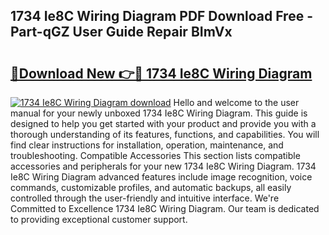 ## 1734 Ie8C Wiring Diagram PDF Download Free - Part-qGZ User Guide Repair BImVx

# <h2><a href="http://dfua348.blite.top/?on=1734+Ie8C+Wiring+Diagram">🔗Download New 👉🔴 1734 Ie8C Wiring Diagram</a></h2>

[![1734 Ie8C Wiring Diagram download](https://i.imgur.com/lujVjoI.png)](http://dfua348.blite.top/?on=1734+Ie8C+Wiring+Diagram)
Hello and welcome to the user manual for your newly unboxed 1734 Ie8C Wiring Diagram. This guide is designed to help you get started with your product and provide you with a thorough understanding of its features, functions, and capabilities. You will find clear instructions for installation, operation, maintenance, and troubleshooting. Compatible Accessories This section lists compatible accessories and peripherals for your new 1734 Ie8C Wiring Diagram. 1734 Ie8C Wiring Diagram advanced features include image recognition, voice commands, customizable profiles, and automatic backups, all easily controlled through the user-friendly and intuitive interface. We're Committed to Excellence 1734 Ie8C Wiring Diagram. Our team is dedicated to providing exceptional customer support.
